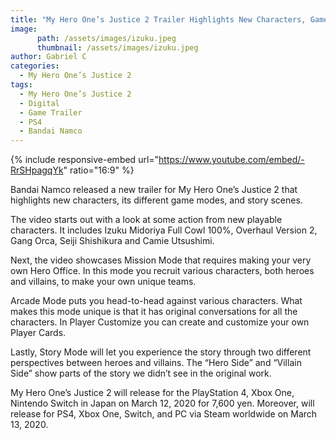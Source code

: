 ```yaml
---
title: "My Hero One’s Justice 2 Trailer Highlights New Characters, Game Modes, and Story"
image:
      path: /assets/images/izuku.jpeg
      thumbnail: /assets/images/izuku.jpeg
author: Gabriel C
categories:
  - My Hero One’s Justice 2
tags:
  - My Hero One’s Justice 2
  - Digital
  - Game Trailer
  - PS4
  - Bandai Namco
---
```


{% include responsive-embed url="https://www.youtube.com/embed/-RrSHpagqYk" ratio="16:9" %}

Bandai Namco released a new trailer for My Hero One’s Justice 2 that highlights new characters, its different game modes, and story scenes.

The video starts out with a look at some action from new playable characters. It includes Izuku Midoriya Full Cowl 100%, Overhaul Version 2, Gang Orca, Seiji Shishikura and Camie Utsushimi.

Next, the video showcases Mission Mode that requires making your very own Hero Office. In this mode you recruit various characters, both heroes and villains, to make your own unique teams.

Arcade Mode puts you head-to-head against various characters. What makes this mode unique is that it has original conversations for all the characters. In Player Customize you can create and customize your own Player Cards.

Lastly, Story Mode will let you experience the story through two different perspectives between heroes and villains. The “Hero Side” and “Villain Side” show parts of the story we didn’t see in the original work.

My Hero One’s Justice 2 will release for the PlayStation 4, Xbox One, Nintendo Switch in Japan on March 12, 2020 for 7,600 yen. Moreover, will release for PS4, Xbox One, Switch, and PC via Steam worldwide on March 13, 2020.
